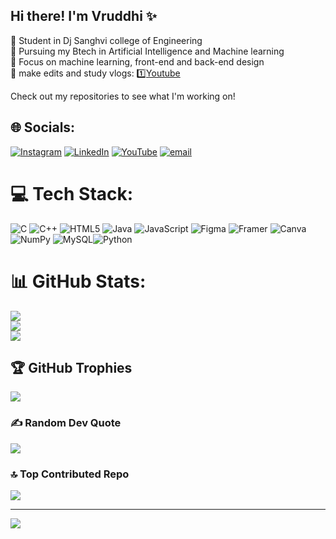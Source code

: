 ## Hi there! I'm Vruddhi ✨

🧠 Student in Dj Sanghvi college of Engineering<br/>
📖 Pursuing my Btech in Artificial Intelligence and Machine learning<br/>
🎯 Focus on machine learning, front-end and back-end design<br/>
🎥 make edits and study vlogs:  1️⃣[Youtube](https://www.youtube.com/@VruddhiZaveri05)

Check out my repositories to see what I'm working on!


## 🌐 Socials:
[![Instagram](https://img.shields.io/badge/Instagram-%23E4405F.svg?logo=Instagram&logoColor=white)](https://instagram.com/https://www.instagram.com/vruds.zav_/) [![LinkedIn](https://img.shields.io/badge/LinkedIn-%230077B5.svg?logo=linkedin&logoColor=white)](https://linkedin.com/in/https://www.linkedin.com/in/vruddhi-zaveri-996a9a289/) [![YouTube](https://img.shields.io/badge/YouTube-%23FF0000.svg?logo=YouTube&logoColor=white)](https://youtube.com/@https://www.youtube.com/@VruddhiZaveri05) [![email](https://img.shields.io/badge/Email-D14836?logo=gmail&logoColor=white)](mailto:vruddhi.zaveri@gmail.com) 

# 💻 Tech Stack:
![C](https://img.shields.io/badge/c-%2300599C.svg?style=for-the-badge&logo=c&logoColor=white) ![C++](https://img.shields.io/badge/c++-%2300599C.svg?style=for-the-badge&logo=c%2B%2B&logoColor=white) ![HTML5](https://img.shields.io/badge/html5-%23E34F26.svg?style=for-the-badge&logo=html5&logoColor=white) ![Java](https://img.shields.io/badge/java-%23ED8B00.svg?style=for-the-badge&logo=openjdk&logoColor=white) ![JavaScript](https://img.shields.io/badge/javascript-%23323330.svg?style=for-the-badge&logo=javascript&logoColor=%23F7DF1E) ![Figma](https://img.shields.io/badge/figma-%23F24E1E.svg?style=for-the-badge&logo=figma&logoColor=white) ![Framer](https://img.shields.io/badge/Framer-black?style=for-the-badge&logo=framer&logoColor=blue) ![Canva](https://img.shields.io/badge/Canva-%2300C4CC.svg?style=for-the-badge&logo=Canva&logoColor=white) ![NumPy](https://img.shields.io/badge/numpy-%23013243.svg?style=for-the-badge&logo=numpy&logoColor=white) ![MySQL](https://img.shields.io/badge/mysql-4479A1.svg?style=for-the-badge&logo=mysql&logoColor=white)![Python](https://img.shields.io/badge/python-3670A0?style=for-the-badge&logo=python&logoColor=ffdd54)

# 📊 GitHub Stats:
![](https://github-readme-stats.vercel.app/api?username=vruddhiZaveri&theme=merko&hide_border=false&include_all_commits=false&count_private=false)<br/>
![](https://nirzak-streak-stats.vercel.app/?user=vruddhiZaveri&theme=merko&hide_border=false)<br/>
![](https://github-readme-stats.vercel.app/api/top-langs/?username=vruddhiZaveri&theme=merko&hide_border=false&include_all_commits=false&count_private=false&layout=compact)

## 🏆 GitHub Trophies
![](https://github-profile-trophy.vercel.app/?username=vruddhiZaveri&theme=radical&no-frame=false&no-bg=false&margin-w=4)

### ✍️ Random Dev Quote
![](https://quotes-github-readme.vercel.app/api?type=horizontal&theme=radical)

### 🔝 Top Contributed Repo
![](https://github-contributor-stats.vercel.app/api?username=vruddhiZaveri&limit=5&theme=radical&combine_all_yearly_contributions=true)

---
[![](https://visitcount.itsvg.in/api?id=vruddhiZaveri&icon=5&color=9)](https://visitcount.itsvg.in)

<!-- Proudly created with GPRM ( https://gprm.itsvg.in ) -->
